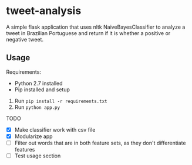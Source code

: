 # tweet-analysis

A simple flask application that uses nltk NaiveBayesClassifier to analyze a tweet in Brazilian Portuguese and return if it is whether a positive or negative tweet.

## Usage

Requirements:
 - Python 2.7 installed
 - Pip installed and setup

1. Run `pip install -r requirements.txt`
2. Run `python app.py`

TODO

 - [X] Make classifier work with csv file
 - [X] Modularize app
 - [ ] Filter out words that are in both feature sets, as they don't differentiate features
 - [ ] Test usage section